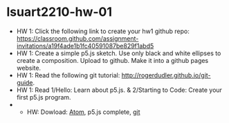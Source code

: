 # lsuart2210-hw-01
- HW 1: Click the following link to create your hw1 github repo:  https://classroom.github.com/assignment-invitations/a19f4ade1b1fc40591087be829f1abd5
- HW 1: Create a simple p5.js sketch. Use only black and white ellipses to create a composition. Upload to github. Make it into a github pages website. 
- HW 1: Read the following git tutorial: http://rogerdudler.github.io/git-guide.
- HW 1: Read 1/Hello: Learn about p5.js. & 2/Starting to Code: Create your first p5.js program.
- - HW: Dowload: [Atom](https://atom.io/), p5.js complete, [git](https://git-scm.com/downloads)
